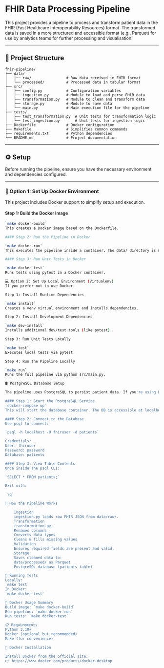# FHIR Data Processing Pipeline

This project provides a pipeline to process and transform patient data in the FHIR (Fast Healthcare Interoperability Resources) format. The transformed data is saved in a more structured and accessible format (e.g., Parquet) for use by analytics teams for further processing and visualisation.

---

## 📁 Project Structure

```
fhir-pipeline/
├── data/
│   ├── raw/                # Raw data received in FHIR format
│   └── processed/          # Processed data in tabular format
├── src/
│   ├── config.py           # Configuration variables
│   ├── ingestion.py        # Module to load and parse FHIR data
│   ├── transformation.py   # Module to clean and transform data
│   ├── storage.py          # Module to save data
│   └── main.py             # Main execution file for the pipeline
├── tests/
│   ├── test_transformation.py  # Unit tests for transformation logic
│   └── test_ingestion.py       # Unit tests for ingestion logic
├── Dockerfile              # Docker configuration
├── Makefile                # Simplifies common commands
├── requirements.txt        # Python dependencies
└── README.md               # Project documentation
```
---

## ⚙️ Setup

Before running the pipeline, ensure you have the necessary environment and dependencies configured.

---

### 🐳 Option 1: Set Up Docker Environment

This project includes Docker support to simplify setup and execution.

#### Step 1: Build the Docker Image
```bash
`make docker-build`
This creates a Docker image based on the Dockerfile.

#### Step 2: Run the Pipeline in Docker

`make docker-run`
This executes the pipeline inside a container. The data/ directory is mounted, so processed data is stored locally in data/processed/.

#### Step 3: Run Unit Tests in Docker

`make docker-test`
Runs tests using pytest in a Docker container.

💻 Option 2: Set Up Local Environment (Virtualenv)
If you prefer not to use Docker:

Step 1: Install Runtime Dependencies

`make install`
Creates a venv virtual environment and installs dependencies.

Step 2: Install Development Dependencies

`make dev-install`
Installs additional dev/test tools (like pytest).

Step 3: Run Unit Tests Locally

`make test`
Executes local tests via pytest.

Step 4: Run the Pipeline Locally

`make run`
Runs the full pipeline via python src/main.py.

🛢 PostgreSQL Database Setup

The pipeline uses PostgreSQL to persist patient data. If you're using Docker, the database setup is automated via docker-compose.

#### Step 1: Start the PostgreSQL Service
`docker-compose up`
This will start the database container. The DB is accessible at localhost:5432.

#### Step 2: Connect to the Database
Use psql to connect:

`psql -h localhost -U fhiruser -d patients`

Credentials:
User: fhiruser
Password: password
Database: patients

#### Step 3: View Table Contents
Once inside the psql CLI:

`SELECT * FROM patients;`

Exit with:

`\q`

🔄 How the Pipeline Works

    Ingestion
    ingestion.py loads raw FHIR JSON from data/raw/.
    Transformation
    transformation.py:
    Renames columns
    Converts data types
    Cleans & fills missing values
    Validation
    Ensures required fields are present and valid.
    Storage
    Saves cleaned data to:
    data/processed/ as Parquet
    PostgreSQL database (patients table)

🧪 Running Tests
Locally:
`make test`
In Docker:
`make docker-test`

🐳 Docker Usage Summary
Build image: `make docker-build`
Run pipeline: `make docker-run`
Run tests: `make docker-test`

📋 Requirements
Python 3.10+
Docker (optional but recommended)
Make (for convenience)

🧰 Docker Installation

Install Docker from the official site:
👉 https://www.docker.com/products/docker-desktop

